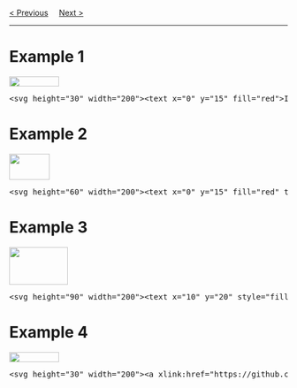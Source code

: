 <a href="/HTML/Graphics/SVG/Path.md">&lt; Previous</a>
&nbsp;&nbsp;&nbsp;
<a href="/HTML/Graphics/SVG/Stroking.md">Next &gt;</a>
<hr>
<h1>Example 1</h1>
<img src="https://i.imgur.com/VV2aSGv.png" width="90" height="18">
<pre>&lt;svg height="30" width="200"&gt;&lt;text x="0" y="15" fill="red"&gt;I love SVG!&lt;/text&gt;&lt;/svg&gt;</pre>
<h1>Example 2</h1>
<img src="https://i.imgur.com/i0Ejiqs.png" width="73" height="47">
<pre>&lt;svg height="60" width="200"&gt;&lt;text x="0" y="15" fill="red" transform="rotate(30 20,40)"&gt;I love SVG!&lt;/text&gt;&lt;/svg&gt;</pre>
<h1>Example 3</h1>
<img src="https://i.imgur.com/pIymYab.png" width="106" height="68">
<pre>&lt;svg height="90" width="200"&gt;&lt;text x="10" y="20" style="fill:red;"&gt;Several Lines:&lt;tspan x="10" y="45"&gt;First Line.&lt;/tspan&gt;&lt;tspan x="10" y="70"&gt;Second Line.&lt;/tspan&gt;&lt;/text&gt;&lt;/svg&gt;</pre>
<h1>Example 4</h1>
<a href="https://github.com/BGP100/HTML-Guide/tree/main/HTML"><img src="https://i.imgur.com/VV2aSGv.png" width="90" height="18"></a>
<pre>&lt;svg height="30" width="200"&gt;&lt;a xlink:href="https://github.com/BGP100/HTML-Guide/tree/main/HTML" target="_blank"&gt;&lt;text x="0" y="15" fill="red"&gt;I love SVG!&lt;/text&gt;&lt;/a&gt;&lt;/svg&gt;</pre>
